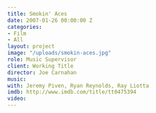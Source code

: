 ```yaml
---
title: Smokin' Aces
date: 2007-01-26 00:00:00 Z
categories:
- Film
- All
layout: project
image: "/uploads/smokin-aces.jpg"
role: Music Supervisor
client: Working Title
director: Joe Carnahan
music: 
with: Jeremy Piven, Ryan Reynolds, Ray Liotta
imdb: http://www.imdb.com/title/tt0475394
video: 
---
```


